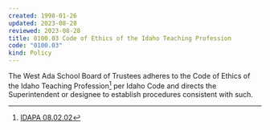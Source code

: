 ```yaml
---
created: 1998-01-26
updated: 2023-08-28
reviewed: 2023-08-28
title: 0100.03 Code of Ethics of the Idaho Teaching Profession
code: "0100.03"
kind: Policy
---
```


The West Ada School Board of Trustees adheres to the Code of Ethics of the Idaho Teaching Profession[^idapa-08.02.02] per Idaho Code and directs the Superintendent or designee to establish procedures consistent with such.

[^idapa-08.02.02]: [IDAPA 08.02.02](https://adminrules.idaho.gov/rules/current/08/080202.pdf)
